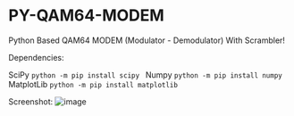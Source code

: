 # PY-QAM64-MODEM
Python Based QAM64 MODEM (Modulator - Demodulator) With Scrambler!

Dependencies: 

  SciPy ```python -m pip install scipy ```
  Numpy ```python -m pip install numpy ```
  MatplotLib ```python -m pip install matplotlib```
  
Screenshot:
![image](https://user-images.githubusercontent.com/58897843/175860838-41ab438c-802c-4789-829f-3367b9e88b63.png)
